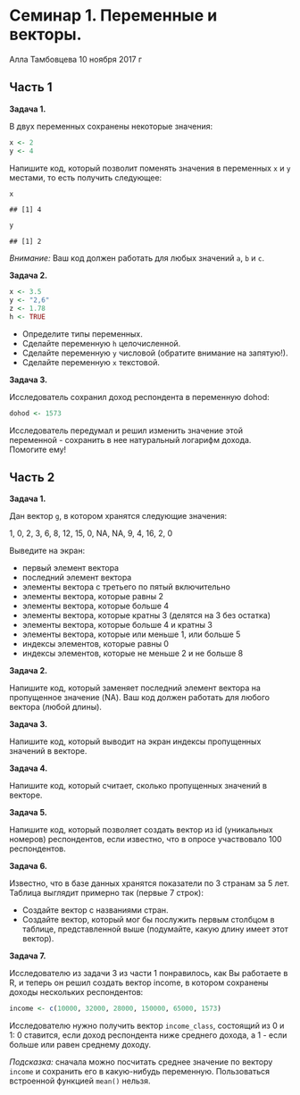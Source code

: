 Семинар 1. Переменные и векторы.
================
Алла Тамбовцева
10 ноября 2017 г

Часть 1
-------

**Задача 1.**

В двух переменных сохранены некоторые значения:

``` r
x <- 2
y <- 4
```

Напишите код, который позволит поменять значения в переменных `x` и `y` местами, то есть получить следующее:

``` r
x
```

    ## [1] 4

``` r
y
```

    ## [1] 2

*Внимание:* Ваш код должен работать для любых значений `a`, `b` и `c`.

**Задача 2.**

``` r
x <- 3.5
y <- "2,6"
z <- 1.78
h <- TRUE
```

-   Определите типы переменных.
-   Сделайте переменную `h` целочисленной.
-   Сделайте переменную `y` числовой (обратите внимание на запятую!).
-   Сделайте переменную `x` текстовой.

**Задача 3.**

Исследователь сохранил доход респондента в переменную dohod:

``` r
dohod <- 1573
```

Исследователь передумал и решил изменить значение этой переменной - сохранить в нее натуральный логарифм дохода. Помогите ему!

Часть 2
-------

**Задача 1.**

Дан вектор `g`, в котором хранятся следующие значения:

1, 0, 2, 3, 6, 8, 12, 15, 0, NA, NA, 9, 4, 16, 2, 0

Выведите на экран:

-   первый элемент вектора
-   последний элемент вектора
-   элементы вектора с третьего по пятый включительно
-   элементы вектора, которые равны 2
-   элементы вектора, которые больше 4
-   элементы вектора, которые кратны 3 (делятся на 3 без остатка)
-   элементы вектора, которые больше 4 и кратны 3
-   элементы вектора, которые или меньше 1, или больше 5
-   индексы элементов, которые равны 0
-   индексы элементов, которые не меньше 2 и не больше 8

**Задача 2.**

Напишите код, который заменяет последний элемент вектора на пропущенное значение (NA). Ваш код должен работать для любого вектора (любой длины).

**Задача 3.**

Напишите код, который выводит на экран индексы пропущенных значений в векторе.

**Задача 4.**

Напишите код, который считает, сколько пропущенных значений в векторе.

**Задача 5.**

Напишите код, который позволяет создать вектор из id (уникальных номеров) респондентов, если известно, что в опросе участвовало 100 респондентов.

**Задача 6.**

Известно, что в базе данных хранятся показатели по 3 странам за 5 лет. Таблица выглядит примерно так (первые 7 строк):

-   Создайте вектор с названиями стран.
-   Создайте вектор, который мог бы послужить первым столбцом в таблице, представленной выше (подумайте, какую длину имеет этот вектор).

**Задача 7.**

Исследователю из задачи 3 из части 1 понравилось, как Вы работаете в R, и теперь он решил создать вектор income, в котором сохранены доходы нескольких респондентов:

``` r
income <- c(10000, 32000, 28000, 150000, 65000, 1573)
```

Исследователю нужно получить вектор `income_class`, состоящий из 0 и 1: 0 ставится, если доход респондента ниже среднего дохода, а 1 - если больше или равен среднему доходу.

*Подсказка:* сначала можно посчитать среднее значение по вектору `income` и сохранить его в какую-нибудь переменную. Пользоваться встроенной функцией `mean()` нельзя.
